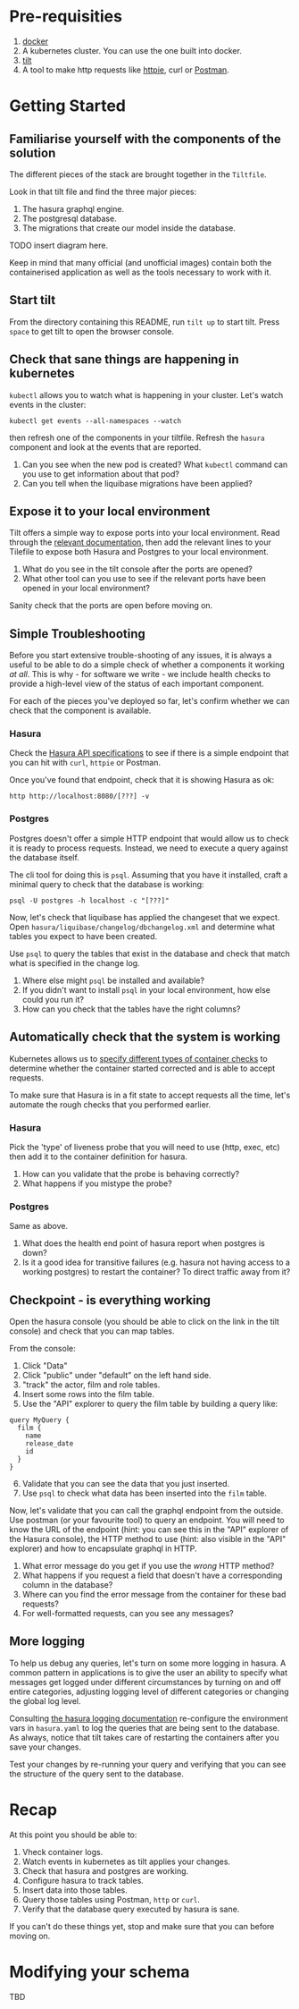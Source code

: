
# Pre-requisities

1. [docker](https://docs.docker.com/get-docker/)
2. A kubernetes cluster. You can use the one built into docker.
3. [tilt](https://docs.tilt.dev/install.html)
4. A tool to make http requests like [httpie](https://httpie.io/), curl or [Postman](https://www.postman.com/downloads/).

# Getting Started

## Familiarise yourself with the components of the solution

The different pieces of the stack are brought together in the `Tiltfile`.

Look in that tilt file and find the three major pieces:

1. The hasura graphql engine.
2. The postgresql database.
3. The migrations that create our model inside the database.

TODO insert diagram here.

Keep in mind that many official (and unofficial images) contain both the containerised application as well as the tools necessary to work with it.

## Start tilt

From the directory containing this README, run `tilt up` to start tilt. Press `space` to get tilt to open the browser console.

## Check that sane things are happening in kubernetes

`kubectl` allows you to watch what is happening in your cluster. Let's watch events in the cluster:

```
kubectl get events --all-namespaces --watch
```

then refresh one of the components in your tiltfile. Refresh the `hasura` component and look at the events that are reported.

1. Can you see when the new pod is created? What `kubectl` command can you use to get information about that pod?
2. Can you tell when the liquibase migrations have been applied?

## Expose it to your local environment

Tilt offers a simple way to expose ports into your local environment. Read through the [relevant documentation](https://docs.tilt.dev/accessing_resource_endpoints.html), then add the relevant lines to your Tilefile to expose both Hasura and Postgres to your local environment.

1. What do you see in the tilt console after the ports are opened?
2. What other tool can you use to see if the relevant ports have been opened in your local environment? 

Sanity check that the ports are open before moving on.

## Simple Troubleshooting

Before you start extensive trouble-shooting of any issues, it is always a useful to be able to do a simple check of whether a components it working *at all*. This is why - for software we write - we include health checks to provide a high-level view of the status of each important component.

For each of the pieces you've deployed so far, let's confirm whether we can check that the component is available.

### Hasura

Check the [Hasura API specifications](https://hasura.io/docs/latest/graphql/core/api-reference/index.html) to see if there is a simple endpoint that you can hit with `curl`, `httpie` or Postman. 

Once you've found that endpoint, check that it is showing Hasura as ok:

```
http http://localhost:8080/[???] -v
```

### Postgres

Postgres doesn't offer a simple HTTP endpoint that would allow us to check it is ready to process requests. Instead, we need to execute a query against the database itself.

The cli tool for doing this is `psql`. Assuming that you have it installed, craft a minimal query to check that the database is working:

```
psql -U postgres -h localhost -c "[???]"
```

Now, let's check that liquibase has applied the changeset that we expect. Open `hasura/liquibase/changelog/dbchangelog.xml` and determine what tables you expect to have been created.

Use `psql` to query the tables that exist in the database and check that match what is specified in the change log.

1. Where else might `psql` be installed and available?
2. If you didn't want to install `psql` in your local environment, how else could you run it?
3. How can you check that the tables have the right columns?

## Automatically check that the system is working

Kubernetes allows us to [specify different types of container checks](https://kubernetes.io/docs/tasks/configure-pod-container/configure-liveness-readiness-startup-probes/) to determine whether the container started corrected and is able to accept requests.

To make sure that Hasura is in a fit state to accept requests all the time, let's automate the rough checks that you performed earlier.

### Hasura

Pick the 'type' of liveness probe that you will need to use (http, exec, etc) then add it to the container definition for hasura.

1. How can you validate that the probe is behaving correctly?
2. What happens if you mistype the probe?

### Postgres

Same as above.

1. What does the health end point of hasura report when postgres is down?
2. Is it a good idea for transitive failures (e.g. hasura not having access to a working postgres) to restart the container? To direct traffic away from it?

## Checkpoint - is everything working

Open the hasura console (you should be able to click on the link in the tilt console) and check that you can map tables.

From the console:

1. Click "Data"
2. Click "public" under "default" on the left hand side.
3. "track" the actor, film and role tables.
4. Insert some rows into the film table.
5. Use the "API" explorer to query the film table by building a query like:
```
query MyQuery {
  film {
    name
    release_date
    id
  }
}
```
6. Validate that you can see the data that you just inserted.
7. Use `psql` to check what data has been inserted into the `film` table.

Now, let's validate that you can call the graphql endpoint from the outside. Use postman (or your favourite tool) to query an endpoint. You will need to know the URL of the endpoint (hint: you can see this in the "API" explorer of the Hasura console), the HTTP method to use (hint: also visible in the "API" explorer) and how to encapsulate graphql in HTTP.

1. What error message do you get if you use the *wrong* HTTP method?
2. What happens if you request a field that doesn't have a corresponding column in the database?
3. Where can you find the error message from the container for these bad requests?
4. For well-formatted requests, can you see any messages? 

## More logging

To help us debug any queries, let's turn on some more logging in hasura. A common pattern in applications is to give the user an ability to specify what messages get logged under different circumstances by turning on and off entire categories, adjusting logging level of different categories or changing the global log level.

Consulting [the hasura logging documentation](https://hasura.io/docs/latest/graphql/core/deployment/logging.html) re-configure the environment vars in `hasura.yaml` to log the queries that are being sent to the database. As always, notice that tilt takes care of restarting the containers after you save your changes.

Test your changes by re-running your query and verifying that you can see the structure of the query sent to the database.

# Recap

At this point you should be able to:
1. Vheck container logs.
2. Watch events in kubernetes as tilt applies your changes.
3. Check that hasura and postgres are working.
4. Configure hasura to track tables.
5. Insert data into those tables.
6. Query those tables using Postman, `http` or `curl`.
7. Verify that the database query executed by hasura is sane.

If you can't do these things yet, stop and make sure that you can before moving on.

# Modifying your schema

TBD
